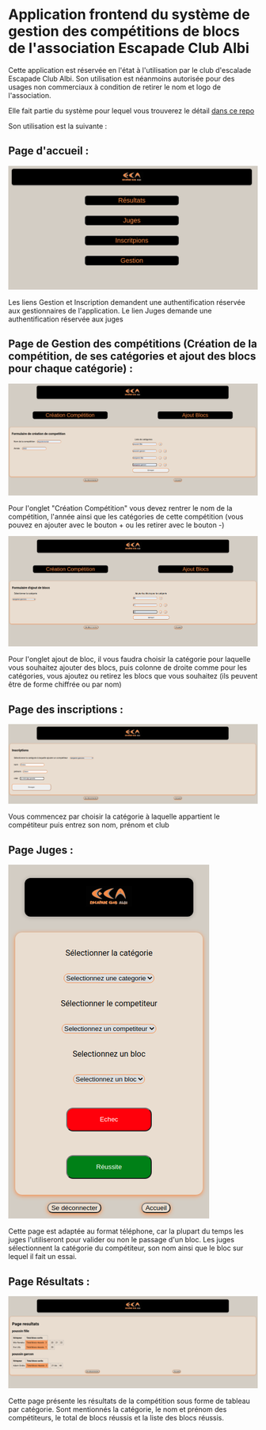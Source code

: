 # Application frontend du système de gestion des compétitions de blocs de l'association Escapade Club Albi

Cette application est réservée en l'état à l'utilisation par le club d'escalade Escapade Club Albi. Son utilisation est néanmoins autorisée pour des usages non commerciaux à condition de retirer le nom et logo de l'association.

Elle fait partie du système pour lequel vous trouverez le détail [dans ce repo](https://github.com/MGeraud/CompetitionBloc)

Son utilisation est la suivante :  


## Page d'accueil : 

![Accueil](page-accueil.png)

Les liens Gestion et Inscription demandent une authentification réservée aux gestionnaires de l'application. 
Le lien Juges demande une authentification réservée aux juges


## Page de Gestion des compétitions (Création de la compétition, de ses catégories et ajout des blocs pour chaque catégorie) :

![Page gestion création de compétition](creation.png)

Pour l'onglet "Création Compétition" vous devez rentrer le nom de la compétition, l'année ainsi que les catégories de cette compétition (vous pouvez en ajouter avec le bouton + ou les retirer avec le bouton -)



![Page Gestion Ajout de Blocs](Ajout-blocs.png)

Pour l'onglet ajout de bloc, il vous faudra choisir la catégorie pour laquelle vous souhaitez ajouter des blocs, puis colonne de droite comme pour les catégories, vous ajoutez ou retirez les blocs que vous souhaitez (ils peuvent être de forme chiffrée ou par nom)


## Page des inscriptions :

![Inscriptions](Inscription.png)

Vous commencez par choisir la catégorie à laquelle appartient le compétiteur puis entrez son nom, prénom et club

## Page Juges :

![Page juge](juge.png)

Cette page est adaptée au format téléphone, car la plupart du temps les juges l'utiliseront pour valider ou non le passage d'un bloc.
Les juges sélectionnent la catégorie du compétiteur, son nom ainsi que le bloc sur lequel il fait un essai.

## Page Résultats :

![Resultats](Results.png)

Cette page présente les résultats de la compétition sous forme de tableau par catégorie. Sont mentionnés la catégorie, le nom et prénom des compétiteurs, le total de blocs réussis et la liste des blocs réussis.